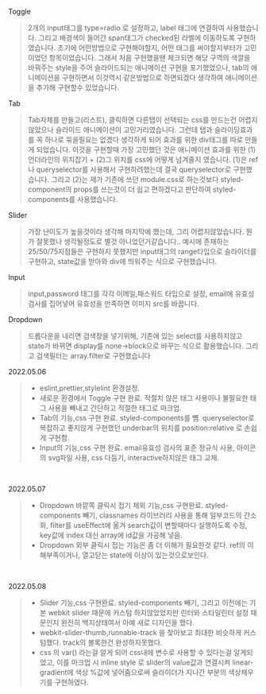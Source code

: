 Toggle
>2개의 input태그를 type=radio 로 설정하고, label 태그에 연결하여 사용했습니다. 그리고 배경색이 들어간 span태그가 checked된 라벨에 이동하도록 구현하였습니다.
초기에 어떤방법으로 구현해야할지, 어떤 태그를 써야할지부터가 고민이었던 항목이었습니다. 그래서 처음 구현했을땐 체크되면 해당 구역의 색깔을 바꿔주는 style을 주어 슬라이드되는 애니메이션 구현을 포기했었으나, tab의 애니메이션을 구현하면서 이것역시 같은방법으로 하면되겠다 생각하여 애니메이션을 추가해 구현할수 있었습니다.

Tab
>Tab자체를 만들고(리스트), 클릭하면 다른탭이 선택되는 css를 만드는건 어렵지 않았으나 슬라이드 애니메이션이 고민거리였습니다. 그런데 탭과 슬라이딩효과를 꼭 하나로 묶을필요는 없겠다 생각하게 되어 효과를 위한 div태그를 따로 만들게 되었습니다. 
이것을 구현할때 가장 고민했던 것은 애니메이션 효과를 위한 (1)언더라인의 위치잡기 + (2)그 위치를 css에 어떻게 넘겨줄지 였습니다. (1)은 ref나 queryselector를 사용해서 구현하려했는데 결국 queryselector로 구현했습니다. 그리고 (2)는 제가 기존에 쓰던 module.css로 하는것보다 styled-component의 props를 쓰는것이 더 쉽고 편하겠다고 판단하여 styled-components를 사용했습니다.

Slider
>가장 난이도가 높을것이라 생각해 마지막에 했는데, 그리 어렵지않았습니다. 뭔가 잘못했나 생각될정도로 별것 아니었던거같습니다.. 예시에 존재하는 25/50/75지점들은 구현하지 못했지만 input태그의 range타입으로 슬라이더를 구현하고, state값을 받아와 div에 띄워주는 식으로 구현했습니다.

Input
> input,password 태그를 각각 이메일,패스워드 타입으로 설정, email에 유효성검사를 집어넣어 유효성을 만족하면 이미지 src를 바꿉니다. 

Dropdown
>드롭다운을 내리면 검색창을 넣기위해, 기존에 있는 select를 사용하지않고 state가 바뀌면 display를 none->block으로 바꾸는 식으로 활용했습니다.
그리고 검색필터는 array.filter로 구현했습니다


2022.05.06
> - eslint,prettier,stylelint 환경설정. 
> - 새로운 환경에서 Toggle 구현 완료. 적절치 않은 태그 사용이나 불필요한 태그 사용을 빼내고 간단하고 적절한 태그로 마크업.
> - Tab의 기능,css 구현 완료. styled-components를 뻄. queryselector로 복잡하고 좋지않게 구현했던 underbar의 위치를 position:relative 로 손쉽게 구현함.
> - Input의 기능,css 구현 완료. email유효성 검사의 표준 정규식 사용, 아이콘의 svg파일 사용, css 다듬기, interactive하지않은 태그  교체.
<br/>

2022.05.07
> - Dropdown 바깥쪽 클릭시 접기 제외 기능,css 구현완료. styled-components 빼기, classnames 라이브러리 사용을 통해 일부코드의 간소화, filter를 useEffect에 옮겨 search값이 변할때마다 실행하도록 수정, key값에 index 대신 array에 id값을 가공해 넣음.
> - Dropdown 외부 클릭시 접는 기능은 좀 더 이해가 필요한것 같다. ref의 이해부족이거나, 열고닫는 state에 이상이 있는것으로보인다.
<br/>

2022.05.08
> - Slider 기능,css 구현완료. styled-components 빼기, 그리고 이전에는 기본 webkit slider 때문에 커스텀 하지않았었지만 린터와 스타일린터 설정 때문인지 완전히 백지상태여서 아예 새로 디자인을 했다.
> - webkit-slider-thumb,runnable-track 을 찾아보고 최대한 비슷하게 커스텀했다. track의 볼록한건 완성하지못했다.
> - css 의 var() 라는걸 알게 되어 css내에 변수로 사용할 수 있다는걸 알게되었고, 이를 마크업 시 inline style 로 slider의 value값과 연결시켜 linear-gradient에 색상 %값에 넣어줌으로써 슬라이더가 지나간 부분의 색상채우기를 구현하였다.
